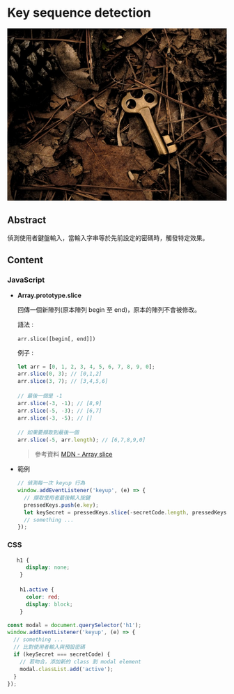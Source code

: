 # Key sequence detection

![image](../assets/image/key.jpg)

## Abstract

偵測使用者鍵盤輸入，當輸入字串等於先前設定的密碼時，觸發特定效果。

## Content

### JavaScript

- **Array.prototype.slice**

  回傳一個新陣列(原本陣列 begin 至 end)，原本的陣列不會被修改。

  語法 :

  `arr.slice([begin[, end]])`

  例子 :

  ```javascript
  let arr = [0, 1, 2, 3, 4, 5, 6, 7, 8, 9, 0];
  arr.slice(0, 3); // [0,1,2]
  arr.slice(3, 7); // [3,4,5,6]

  // 最後一個是 -1
  arr.slice(-3, -1); // [8,9]
  arr.slice(-5, -3); // [6,7]
  arr.slice(-3, -5); // []

  // 如果要擷取到最後一個
  arr.slice(-5, arr.length); // [6,7,8,9,0]
  ```

  > 參考資料 [MDN - Array slice](https://developer.mozilla.org/zh-TW/docs/Web/JavaScript/Reference/Global_Objects/Array/slice)

- 範例

  ```javascript
  // 偵測每一次 keyup 行為
  window.addEventListener('keyup', (e) => {
    // 擷取使用者最後輸入按鍵
    pressedKeys.push(e.key);
    let keySecret = pressedKeys.slice(-secretCode.length, pressedKeys.length).join('');
    // something ...
  });
  ```

### CSS

```CSS
   h1 {
      display: none;
    }

    h1.active {
      color: red;
      display: block;
    }

```

```javascript
const modal = document.querySelector('h1');
window.addEventListener('keyup', (e) => {
  // something ...
  // 比對使用者輸入與預設密碼
  if (keySecret === secretCode) {
    // 若吻合，添加新的 class 到 modal element
    modal.classList.add('active');
  }
});
```
